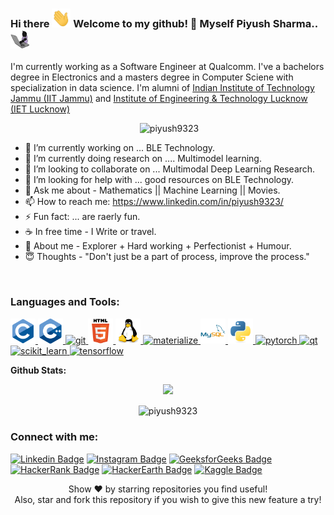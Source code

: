 ### Hi there <img src="/gifs/wave.gif" width="30" height="30"> Welcome to my github! 🐼 Myself Piyush Sharma..<img src="/gifs/geek.gif" width="30" height="30">
I'm currently working as a Software Engineer at Qualcomm.
I've a bachelors degree in Electronics and a masters degree in Computer Sciene with specialization in data science.
I'm alumni of <a href="https://iitjammu.ac.in/">Indian Institute of Technology Jammu (IIT Jammu)</a> and <a href="https://www.ietlucknow.ac.in/">Institute of Engineering & Technology Lucknow (IET Lucknow)</a>
<!-- **Piyush9323/Piyush9323** is a ✨ _special_ ✨ repository because its `README.md` (this file) appears on your GitHub profile. -->

<p align="center">
<a href="https://sourcerer.io/piyush9323"><img src="https://img.shields.io/badge/Piyush-Sharma-orange.svg" alt=""></a>
<img src="https://komarev.com/ghpvc/?username=piyush9323" alt="piyush9323" /> 
</p>

- 🔭 I’m currently working on ... BLE Technology.
- 🌱 I’m currently doing research on .... Multimodel learning.
- 👯 I’m looking to collaborate on ... Multimodal Deep Learning Research.
- 🤔 I’m looking for help with ... good resources on BLE Technology. 
- 💬 Ask me about - Mathematics || Machine Learning || Movies.
- 📫 How to reach me: https://www.linkedin.com/in/piyush9323/
- ⚡ Fun fact: ... are raerly fun.
- ☕ In free time - I Write or travel.
- 🧛 About me -  Explorer + Hard working + Perfectionist + Humour.
- 😇 Thoughts - "Don't just be a part of process, improve the process."


&nbsp;
<h3 align="left">Languages and Tools:</h3>
<p align="left">  

  <a href="https://www.cprogramming.com/" target="_blank"> <img src="https://raw.githubusercontent.com/devicons/devicon/master/icons/c/c-original.svg" alt="c" width="40" height="40"/> </a>
  <a href="https://www.w3schools.com/cpp/" target="_blank"> <img src="https://raw.githubusercontent.com/devicons/devicon/master/icons/cplusplus/cplusplus-original.svg" alt="cplusplus" width="40" height="40"/> </a>
  <a href="https://git-scm.com/" target="_blank"> <img src="https://www.vectorlogo.zone/logos/git-scm/git-scm-icon.svg" alt="git" width="40" height="40"/> </a>
  <a href="https://www.w3.org/html/" target="_blank"> <img src="https://raw.githubusercontent.com/devicons/devicon/master/icons/html5/html5-original-wordmark.svg" alt="html5" width="40" height="40"/> </a> 
  <a href="https://www.linux.org/" target="_blank"> <img src="https://raw.githubusercontent.com/devicons/devicon/master/icons/linux/linux-original.svg" alt="linux" width="40" height="40"/> </a>
  <a href="https://materializecss.com/" target="_blank"> <img src="https://raw.githubusercontent.com/prplx/svg-logos/5585531d45d294869c4eaab4d7cf2e9c167710a9/svg/materialize.svg" alt="materialize" width="40" height="40"/> </a>
  <a href="https://www.mysql.com/" target="_blank"> <img src="https://raw.githubusercontent.com/devicons/devicon/master/icons/mysql/mysql-original-wordmark.svg" alt="mysql" width="40" height="40"/> </a>
 <a href="https://www.python.org" target="_blank"> <img src="https://raw.githubusercontent.com/devicons/devicon/master/icons/python/python-original.svg" alt="python" width="40" height="40"/> </a>
  <a href="https://pytorch.org/" target="_blank"> <img src="https://www.vectorlogo.zone/logos/pytorch/pytorch-icon.svg" alt="pytorch" width="40" height="40"/> </a>
  <a href="https://www.qt.io/" target="_blank"> <img src="https://upload.wikimedia.org/wikipedia/commons/0/0b/Qt_logo_2016.svg" alt="qt" width="40" height="40"/> </a>
  <a href="https://scikit-learn.org/" target="_blank"> <img src="https://upload.wikimedia.org/wikipedia/commons/0/05/Scikit_learn_logo_small.svg" alt="scikit_learn" width="40" height="40"/> </a>
  <a href="https://www.tensorflow.org" target="_blank"> <img src="https://www.vectorlogo.zone/logos/tensorflow/tensorflow-icon.svg" alt="tensorflow" width="40" height="40"/> </a> </p>

**Github Stats:**
<p align="center"> <img src="https://github-readme-stats.vercel.app/api?username=Piyush9323&hide=contribs&show_icons=true&theme=radical"> </p>
<p align="center"> <img align="center" src="https://github-readme-streak-stats.herokuapp.com/?user=piyush9323&" alt="piyush9323" /> </p>

<h3 align="left">Connect with me:</h3>

[![Linkedin Badge](https://img.shields.io/badge/-piyush-blue?style=flat&logo=Linkedin&logoColor=white)](https://www.linkedin.com/in/piyushsharma9323/)
[![Instagram Badge](https://img.shields.io/badge/-@piyush-black?style=flat&logo=Instagram&logoColor=white)](https://www.instagram.com/pre_def_ammo/)
[![GeeksforGeeks Badge](https://img.shields.io/badge/-piyush-green?style=flat&logo=GeeksforGeeks&logoColor=white&link=https://auth.geeksforgeeks.org/user/piyush9323/practice/)](https://auth.geeksforgeeks.org/user/piyush9323/practice/)
[![HackerRank Badge](https://img.shields.io/badge/-piyush9323-1c6340?style=flat&logo=Hackerrank&logoColor=violet&link=https://www.hackerrank.com/piyush9323)](https://www.hackerrank.com/piyush9323)
[![HackerEarth Badge](https://img.shields.io/badge/-piyush-violet?style=flat&logo=hackerearth&logoColor=white&link=https://www.hackerearth.com/@piyush9323)](https://www.hackerearth.com/@piyush9323)
[![Kaggle Badge](https://img.shields.io/badge/-piyush-blue?style=flat&logo=kaggle&logoColor=white&link=https://www.kaggle.com/piyushsharma9323)](https://www.kaggle.com/piyushsharma9323)


<p align="center">
    Show ❤️ by starring repositories you find useful! 
    <br />
    Also, star and fork this repository if you wish to give this new feature a try!
  </p>

